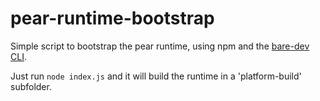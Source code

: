 # pear-runtime-bootstrap

Simple script to bootstrap the pear runtime, using npm and the [bare-dev CLI](https://github.com/holepunchto/bare-dev).

Just run `node index.js` and it will build the runtime in a 'platform-build' subfolder.